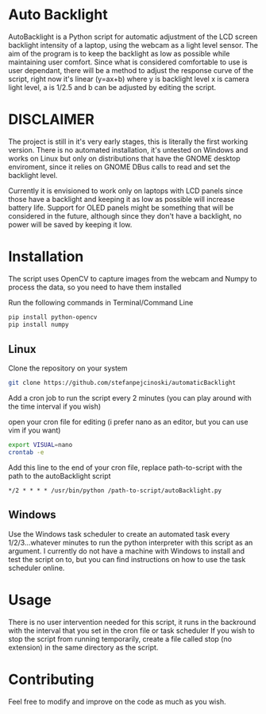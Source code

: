 # Auto Backlight

AutoBacklight is a Python script for automatic adjustment of the LCD screen backlight intensity of a laptop, 
using the webcam as a light level sensor. 
The aim of the program is to keep the backlight as low as possible while maintaining user comfort.
Since what is considered comfortable to use is user dependant, there will be a method to adjust the response
curve of the script, right now it's linear (y=ax+b) where y is backlight level x is camera light level, a is 1/2.5 and b can be adjusted by editing the script.

# DISCLAIMER

The project is still in it's very early stages, this is literally the first working version.
There is no automated installation, it's untested on Windows and works on Linux but only on 
distributions that have the GNOME desktop enviroment, since it relies on GNOME DBus calls 
to read and set the backlight level.

Currently it is envisioned to work only on laptops with LCD panels since those have a backlight 
and keeping it as low as possible will increase battery life. 
Support for OLED panels might be something that will be considered in the future, although since
they don't have a backlight, no power will be saved by keeping it low.


# Installation

The script uses OpenCV to capture images from the webcam and Numpy to process the data, so you need to have them installed 

Run the following commands in Terminal/Command Line

```bash
pip install python-opencv
pip install numpy
```

## Linux

Clone the repository on your system 

```bash
git clone https://github.com/stefanpejcinoski/automaticBacklight
```
Add a cron job to run the script every 2 minutes (you can play around with the time interval if you wish)

open your cron file for editing (i prefer nano as an editor, but you can use vim if you want)

```bash
export VISUAL=nano
crontab -e
```

Add this line to the end of your cron file, replace path-to-script with the path to the autoBacklight script


 
 ```
*/2 * * * * /usr/bin/python /path-to-script/autoBacklight.py
```
## Windows

Use the Windows task scheduler to create an automated task every 1/2/3...whatever minutes to run the python interpreter with this script as an argument. I currently do not have a machine with Windows to install and test the script on to, but you can find instructions on how to use the task scheduler online.

# Usage

There is no user intervention needed for this script, it runs in the backround with the interval
that you set in the cron file or task scheduler
If you wish to stop the script from running temporarily, create a file called stop (no extension) in the same directory as the script.
# Contributing
Feel free to modify and improve on the code as much as you wish.
